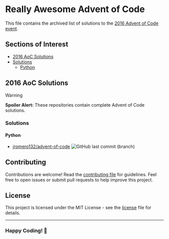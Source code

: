 # Really Awesome Advent of Code

This file contains the archived list of solutions to the [2016 Advent of Code event](https://adventofcode.com/2016).

## Sections of Interest

- [2016 AoC Solutions](#2016-aoc-solutions)
- [Solutions](#solutions)
  - [Python](#python)

## 2016 AoC Solutions

> [!WARNING]
> **Spoiler Alert:** These repositories contain complete Advent of Code solutions.

### Solutions

#### Python

- [jromero132/advent-of-code](https://github.com/jromero132/advent-of-code) ![GitHub last commit (branch)](https://img.shields.io/github/last-commit/jromero132/advent-of-code/master)

## Contributing

Contributions are welcome! Read the [contributing file](./contributing.md) for guidelines. Feel free to open issues or submit pull requests to help improve this project.

## License

This project is licensed under the MIT License - see the [license](./license) file for details.

---

### **Happy Coding!** 🚀
